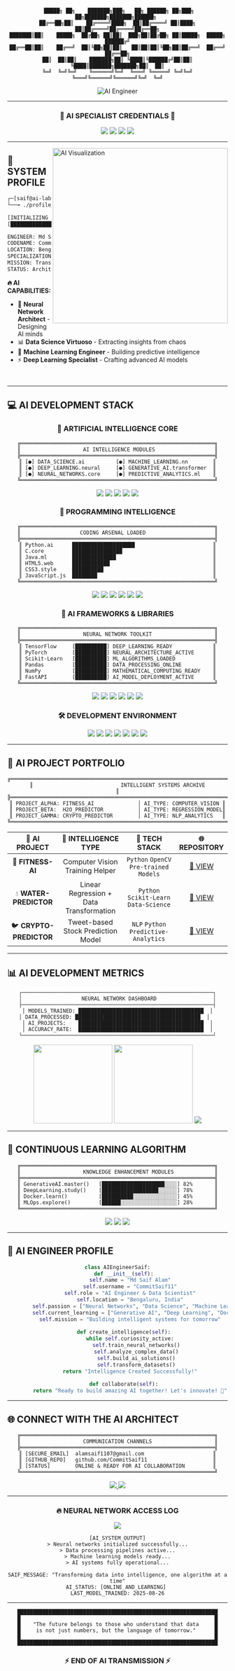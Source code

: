 <div align="center">

```
 █████╗ ██╗    ███████╗███╗   ██╗ ██████╗ ██╗███╗   ██╗███████╗███████╗██████╗ 
██╔══██╗██║    ██╔════╝████╗  ██║██╔════╝ ██║████╗  ██║██╔════╝██╔════╝██╔══██╗
███████║██║    █████╗  ██╔██╗ ██║██║  ███╗██║██╔██╗ ██║█████╗  █████╗  ██████╔╝
██╔══██║██║    ██╔══╝  ██║╚██╗██║██║   ██║██║██║╚██╗██║██╔══╝  ██╔══╝  ██╔══██╗
██║  ██║██║    ███████╗██║ ╚████║╚██████╔╝██║██║ ╚████║███████╗███████╗██║  ██║
╚═╝  ╚═╝╚═╝    ╚══════╝╚═╝  ╚═══╝ ╚═════╝ ╚═╝╚═╝  ╚═══╝╚══════╝╚══════╝╚═╝  ╚═╝
```

<img src="https://readme-typing-svg.demolab.com?font=Orbitron&size=32&duration=1500&pause=1000&color=00FF41&background=0D1117&center=true&vCenter=true&multiline=true&width=700&height=120&lines=NEURAL_NETWORKS_INITIALIZING...;MD_SAIF_ALAM.exe_LOADED;AI_ARCHITECT_%7C_DATA_SCIENTIST;BUILDING_INTELLIGENT_SYSTEMS..." alt="AI Engineer"/>

</div>

---

<div align="center">

### 🤖 AI SPECIALIST CREDENTIALS 🤖

<img src="https://img.shields.io/badge/STATUS-ONLINE-00FF41?style=for-the-badge&logo=statuspage&logoColor=black&labelColor=0D1117" />
<img src="https://img.shields.io/badge/ROLE-AI_ENGINEER-00FFFF?style=for-the-badge&logo=tensorflow&logoColor=black&labelColor=0D1117" />
<img src="https://img.shields.io/badge/SPECIALTY-DATA_SCIENCE-FF0080?style=for-the-badge&logo=jupyter&logoColor=white&labelColor=0D1117" />
<img src="https://img.shields.io/badge/MISSION-INTELLIGENT_SYSTEMS-9D4EDD?style=for-the-badge&logo=brain&logoColor=white&labelColor=0D1117" />

</div>

---

<img align="right" alt="AI Visualization" width="400" src="https://media.giphy.com/media/3oKIPEqDGUULpEU0aQ/giphy.gif">

## 🧠 SYSTEM PROFILE

```bash
┌─[saif@ai-lab]─[~/neural_networks]
└──╼ ./profile_scan.py

[INITIALIZING AI SYSTEMS...]
[████████████████████████████████] 100%

ENGINEER: Md Saif Alam
CODENAME: CommitSaif11
LOCATION: Bengaluru Intelligence Hub
SPECIALIZATION: Artificial Intelligence & Data Science
MISSION: Transform data into intelligent solutions
STATUS: Architecting the future with neural networks
```

**🔥 AI CAPABILITIES:**
- 🧠 **Neural Network Architect** - Designing AI minds
- 📊 **Data Science Virtuoso** - Extracting insights from chaos  
- 🤖 **Machine Learning Engineer** - Building predictive intelligence
- ⚡ **Deep Learning Specialist** - Crafting advanced AI models

<br clear="both"/>

---

## 💻 AI DEVELOPMENT STACK

<div align="center">

### 🔬 ARTIFICIAL INTELLIGENCE CORE

```
╔══════════════════════════════════════════════════════════════╗
║                    AI INTELLIGENCE MODULES                   ║
╠══════════════════════════════════════════════════════════════╣
║ [●] DATA_SCIENCE.ai          [●] MACHINE_LEARNING.nn        ║
║ [●] DEEP_LEARNING.neural     [●] GENERATIVE_AI.transformer  ║
║ [●] NEURAL_NETWORKS.core     [●] PREDICTIVE_ANALYTICS.ml    ║
╚══════════════════════════════════════════════════════════════╝
```

<img src="https://img.shields.io/badge/DATA_SCIENCE-00FF41?style=for-the-badge&logo=jupyter&logoColor=black" />
<img src="https://img.shields.io/badge/MACHINE_LEARNING-FF0080?style=for-the-badge&logo=scikit-learn&logoColor=white" />
<img src="https://img.shields.io/badge/DEEP_LEARNING-00FFFF?style=for-the-badge&logo=tensorflow&logoColor=black" />
<img src="https://img.shields.io/badge/GENERATIVE_AI-9D4EDD?style=for-the-badge&logo=openai&logoColor=white" />
<img src="https://img.shields.io/badge/NEURAL_NETWORKS-FFD60A?style=for-the-badge&logo=pytorch&logoColor=black" />

### 🐍 PROGRAMMING INTELLIGENCE

```
╔══════════════════════════════════════════════════════════════╗
║                   CODING ARSENAL LOADED                      ║
╠══════════════════════════════════════════════════════════════╣
║ Python.ai      ████████████████████                         ║
║ C.core         ████████████████                             ║
║ Java.ml        ██████████████                               ║
║ HTML5.web      ████████████                                 ║
║ CSS3.style     ██████████                                   ║
║ JavaScript.js  ████████                                     ║
╚══════════════════════════════════════════════════════════════╝
```

<img src="https://img.shields.io/badge/PYTHON-00FF41?style=for-the-badge&logo=python&logoColor=black" />
<img src="https://img.shields.io/badge/C_LANGUAGE-FF0080?style=for-the-badge&logo=c&logoColor=white" />
<img src="https://img.shields.io/badge/JAVA-00FFFF?style=for-the-badge&logo=java&logoColor=black" />
<img src="https://img.shields.io/badge/HTML5-FF6B35?style=for-the-badge&logo=html5&logoColor=white" />
<img src="https://img.shields.io/badge/CSS3-9D4EDD?style=for-the-badge&logo=css3&logoColor=white" />
<img src="https://img.shields.io/badge/JAVASCRIPT-FFD60A?style=for-the-badge&logo=javascript&logoColor=black" />

### 🔧 AI FRAMEWORKS & LIBRARIES

```
╔══════════════════════════════════════════════════════════════╗
║                    NEURAL NETWORK TOOLKIT                    ║
╠══════════════════════════════════════════════════════════════╣
║ TensorFlow     [██████████] DEEP_LEARNING_READY             ║
║ PyTorch        [██████████] NEURAL_ARCHITECTURE_ACTIVE      ║
║ Scikit-Learn   [██████████] ML_ALGORITHMS_LOADED            ║
║ Pandas         [██████████] DATA_PROCESSING_ONLINE          ║
║ NumPy          [██████████] MATHEMATICAL_COMPUTING_READY    ║
║ FastAPI        [██████████] AI_MODEL_DEPLOYMENT_ACTIVE      ║
╚══════════════════════════════════════════════════════════════╝
```

<img src="https://img.shields.io/badge/TENSORFLOW-FF6B35?style=for-the-badge&logo=tensorflow&logoColor=white" />
<img src="https://img.shields.io/badge/PYTORCH-FF0080?style=for-the-badge&logo=pytorch&logoColor=white" />
<img src="https://img.shields.io/badge/SCIKIT_LEARN-00FF41?style=for-the-badge&logo=scikit-learn&logoColor=black" />
<img src="https://img.shields.io/badge/PANDAS-00FFFF?style=for-the-badge&logo=pandas&logoColor=black" />
<img src="https://img.shields.io/badge/NUMPY-9D4EDD?style=for-the-badge&logo=numpy&logoColor=white" />
<img src="https://img.shields.io/badge/FASTAPI-FFD60A?style=for-the-badge&logo=fastapi&logoColor=black" />

### 🛠️ DEVELOPMENT ENVIRONMENT

<img src="https://img.shields.io/badge/GIT-FF0080?style=for-the-badge&logo=git&logoColor=white" />
<img src="https://img.shields.io/badge/GITHUB-00FF41?style=for-the-badge&logo=github&logoColor=black" />
<img src="https://img.shields.io/badge/DOCKER-00FFFF?style=for-the-badge&logo=docker&logoColor=black" />
<img src="https://img.shields.io/badge/JUPYTER-FF6B35?style=for-the-badge&logo=jupyter&logoColor=white" />
<img src="https://img.shields.io/badge/GOOGLE_CLOUD-9D4EDD?style=for-the-badge&logo=googlecloud&logoColor=white" />
<img src="https://img.shields.io/badge/MYSQL-FFD60A?style=for-the-badge&logo=mysql&logoColor=black" />
<img src="https://img.shields.io/badge/MONGODB-00FF41?style=for-the-badge&logo=mongodb&logoColor=black" />

</div>

---

## 🚀 AI PROJECT PORTFOLIO

<div align="center">

```
╔══════════════════════════════════════════════════════════════════════════════════╗
║                            INTELLIGENT SYSTEMS ARCHIVE                           ║
╠══════════════════════════════════════════════════════════════════════════════════╣
║ PROJECT_ALPHA: FITNESS_AI              │ AI_TYPE: COMPUTER_VISION ║
║ PROJECT_BETA:  H2O_PREDICTOR           │ AI_TYPE: REGRESSION_MODEL║
║ PROJECT_GAMMA: CRYPTO_PREDICTOR        │ AI_TYPE: NLP_ANALYTICS   ║
╚══════════════════════════════════════════════════════════════════════════════════╝
```

| 🎯 **AI PROJECT** | 🧠 **INTELLIGENCE TYPE** | 🔬 **TECH STACK** | 🌐 **REPOSITORY** |
|:----------------:|:------------------------:|:------------------:|:--------------:|
| 💪 **FITNESS-AI** | Computer Vision Training Helper | `Python` `OpenCV` `Pre-trained Models` | [🔗 VIEW](https://github.com/CommitSaif11/Fitness-AI) |
| 💧 **WATER-PREDICTOR** | Linear Regression + Data Transformation | `Python` `Scikit-Learn` `Data-Science` | [🔗 VIEW](https://github.com/CommitSaif11/water-predictor-model) |
| 🐦 **CRYPTO-PREDICTOR** | Tweet-based Stock Prediction Model | `NLP` `Python` `Predictive-Analytics` | [🔗 VIEW](https://github.com/CommitSaif11/Twitter-cryptocurrency) |

</div>

---

## 📊 AI DEVELOPMENT METRICS

<div align="center">

```
┌─────────────────────────────────────────────────────────────┐
│                   NEURAL NETWORK DASHBOARD                  │
├─────────────────────────────────────────────────────────────┤
│ MODELS_TRAINED: ████████████████████████████████████████  │
│ DATA_PROCESSED: ████████████████████████████████████████  │  
│ AI_PROJECTS:    ████████████████████████████████████████  │
│ ACCURACY_RATE:  ████████████████████████████████████████  │
└─────────────────────────────────────────────────────────────┘
```

<img height="180em" src="https://github-readme-stats.vercel.app/api?username=CommitSaif11&show_icons=true&theme=chartreuse-dark&include_all_commits=true&count_private=true&hide_border=true&bg_color=0D1117&title_color=00FF41&icon_color=FF0080&text_color=00FFFF"/>
<img height="180em" src="https://github-readme-stats.vercel.app/api/top-langs/?username=CommitSaif11&layout=compact&langs_count=8&theme=chartreuse-dark&hide_border=true&bg_color=0D1117&title_color=00FF41&text_color=00FFFF"/>

<img src="https://github-readme-streak-stats.herokuapp.com/?user=CommitSaif11&theme=chartreuse-dark&hide_border=true&background=0D1117&stroke=00FF41&ring=FF0080&fire=00FFFF&currStreakNum=00FFFF&sideNums=00FFFF&currStreakLabel=FF0080&sideLabels=00FF41" />

</div>

---

## 🧬 CONTINUOUS LEARNING ALGORITHM

<div align="center">

```
╔══════════════════════════════════════════════════════════════╗
║                    KNOWLEDGE ENHANCEMENT MODULES             ║
╠══════════════════════════════════════════════════════════════╣
║ GenerativeAI.master()   [████████████████████░░░░] 82%       ║
║ DeepLearning.study()    [██████████████████░░░░░░] 78%       ║
║ Docker.learn()          [██████████░░░░░░░░░░░░░░] 45%       ║
║ MLOps.explore()         [██████░░░░░░░░░░░░░░░░░░] 28%       ║
╚══════════════════════════════════════════════════════════════╝
```

<img src="https://img.shields.io/badge/LEARNING-GENERATIVE_AI-00FF41?style=for-the-badge&logo=openai&logoColor=black&labelColor=0D1117" />
<img src="https://img.shields.io/badge/STUDYING-DEEP_LEARNING-FF0080?style=for-the-badge&logo=tensorflow&logoColor=white&labelColor=0D1117" />
<img src="https://img.shields.io/badge/PRACTICING-DOCKER_BASICS-00FFFF?style=for-the-badge&logo=docker&logoColor=black&labelColor=0D1117" />

</div>

---

## 🔮 AI ENGINEER PROFILE

<div align="center">

```python
class AIEngineerSaif:
    def __init__(self):
        self.name = "Md Saif Alam"
        self.username = "CommitSaif11"
        self.role = "AI Engineer & Data Scientist"
        self.location = "Bengaluru, India"
        self.passion = ["Neural Networks", "Data Science", "Machine Learning"]
        self.current_learning = ["Generative AI", "Deep Learning", "Docker"]
        self.mission = "Building intelligent systems for tomorrow"
        
    def create_intelligence(self):
        while self.curiosity_active:
            self.train_neural_networks()
            self.analyze_complex_data()
            self.build_ai_solutions()
            self.transform_datasets()
        return "Intelligence Created Successfully!"
        
    def collaborate(self):
        return "Ready to build amazing AI together! Let's innovate! 🤖"
```

</div>

---

## 🌐 CONNECT WITH THE AI ARCHITECT

<div align="center">

```
╔══════════════════════════════════════════════════════════════╗
║                    COMMUNICATION CHANNELS                    ║
╠══════════════════════════════════════════════════════════════╣
║ [SECURE_EMAIL]  alamsaif1107@gmail.com                      ║
║ [GITHUB_REPO]   github.com/CommitSaif11                     ║
║ [STATUS]        ONLINE & READY FOR AI COLLABORATION         ║
╚══════════════════════════════════════════════════════════════╝
```

<a href="mailto:alamsaif1107@gmail.com">
  <img src="https://img.shields.io/badge/CONTACT_EMAIL-00FF41?style=for-the-badge&logo=gmail&logoColor=black&labelColor=0D1117" />
</a>
<a href="https://github.com/CommitSaif11">
  <img src="https://img.shields.io/badge/AI_PROJECTS-FF0080?style=for-the-badge&logo=github&logoColor=white&labelColor=0D1117" />
</a>

</div>

---

<div align="center">

### 🔥 NEURAL NETWORK ACCESS LOG

<img src="https://komarev.com/ghpvc/?username=CommitSaif11&label=AI_LAB_VISITORS&color=00ff41&style=for-the-badge" />

```
[AI_SYSTEM_OUTPUT]
> Neural networks initialized successfully...
> Data processing pipelines active...
> Machine learning models ready...
> AI systems fully operational...

SAIF_MESSAGE: "Transforming data into intelligence, one algorithm at a time"
AI_STATUS: [ONLINE_AND_LEARNING] 
LAST_MODEL_TRAINED: 2025-08-26
```

</div>

---

<div align="center">

```
████████████████████████████████████████████████████████████████
█                                                              █
█    "The future belongs to those who understand that data     █
█     is not just numbers, but the language of tomorrow."      █
█                                                              █
████████████████████████████████████████████████████████████████
```

### ⚡ END OF AI TRANSMISSION ⚡

</div>
